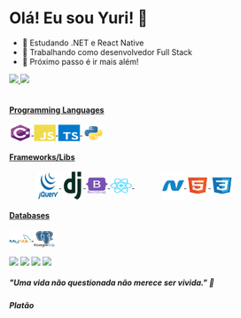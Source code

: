 # Olá! Eu sou Yuri! :wave:
- 📖 Estudando .NET e React Native
- 🔨 Trabalhando como desenvolvedor Full Stack
- 🚀 Próximo passo é ir mais além! 

 <div>
  <a href="https://github.com/bearlim">
  <img height="180em" src="https://github-readme-stats.vercel.app/api?username=bearlim&show_icons=true&theme=radical&include_all_commits=true&count_private=true"/>
  <img height="180em" src="https://github-readme-stats.vercel.app/api/top-langs/?username=bearlim&layout=compact&theme=radical">
</div>
<div style="display: inline_block"><br>
 <h4>Programming Languages</h4>
  <img align="center" alt="CSharp" title="CSharp" height="30" width="40" src="https://raw.githubusercontent.com/devicons/devicon/master/icons/csharp/csharp-original.svg">
  <img align="center" alt="JS" title="JavaScript" height="30" width="40" src="https://raw.githubusercontent.com/devicons/devicon/master/icons/javascript/javascript-plain.svg">
 <img align="center" alt="TS" title="TypeScript" height="30" width="40" src="https://raw.githubusercontent.com/devicons/devicon/master/icons/typescript/typescript-original.svg">
  <img align="center" alt="Python" title="Python" height="30" width="40" src="https://raw.githubusercontent.com/devicons/devicon/master/icons/python/python-original.svg">
  

 <h4>Frameworks/Libs</h4>
 
  <img align="center" alt="jQuery" title="jQuery" style="margin-left: 50px !important" height="50" width="40" src="https://raw.githubusercontent.com/devicons/devicon/master/icons/jquery/jquery-plain-wordmark.svg">
  <img align="center" alt="Django" title="Django" height="50" width="40" src="https://raw.githubusercontent.com/devicons/devicon/master/icons/django/django-plain.svg">
  <img align="center" alt="Bootstrap" title="Bootstrap" height="30" width="40" src="https://raw.githubusercontent.com/devicons/devicon/master/icons/bootstrap/bootstrap-plain-wordmark.svg">
  <img align="center" alt="React" title="React" height="30" width="40" src="https://raw.githubusercontent.com/devicons/devicon/master/icons/react/react-original.svg">
  <img align="center" alt="Asp.net" title="ASP.Net" style="margin-left: 50px !important" height="50" width="40" src="https://raw.githubusercontent.com/devicons/devicon/master/icons/dot-net/dot-net-plain.svg"> 
  <img align="center" alt="HTML" title="HTML" height="30" width="40" src="https://raw.githubusercontent.com/devicons/devicon/master/icons/html5/html5-original.svg">
  <img align="center" alt="CSS" title="CSS" height="30" width="40" src="https://raw.githubusercontent.com/devicons/devicon/master/icons/css3/css3-original.svg">
 
  <h4>Databases</h4>
 
  <img align="center" alt="MySql" title="MySql" height="30" width="40" src="https://raw.githubusercontent.com/devicons/devicon/master/icons/mysql/mysql-original-wordmark.svg">
  <img align="center" alt="MySql" title="PostgreSQL" height="30" width="40" src="https://raw.githubusercontent.com/devicons/devicon/master/icons/postgresql/postgresql-original-wordmark.svg">
</div>
<br> 
<div> 
  <a href="https://www.youtube.com/c/SwapHacking" target="_blank"><img src="https://img.shields.io/badge/YouTube-FF0000?style=for-the-badge&logo=youtube&logoColor=white" target="_blank"></a>
 <a href="https://www.linkedin.com/in/yuri-pereira-74010b204/" target="_blank"><img src="https://img.shields.io/badge/-LinkedIn-%230077B5?style=for-the-badge&logo=linkedin&logoColor=white" target="_blank"></a> 
  <a href="https://www.instagram.com/bearlim_/" target="_blank"><img src="https://img.shields.io/badge/-Instagram-%23E4405F?style=for-the-badge&logo=instagram&logoColor=white" target="_blank"></a>
  <a href = "mailto:yplucena@gmail.com"><img src="https://img.shields.io/badge/-Gmail-%23333?style=for-the-badge&logo=gmail&logoColor=white" target="_blank"></a>
   
</div>
 
 
 
##### "Uma vida não questionada não merece ser vivida." :milky_way:
##### Platão

